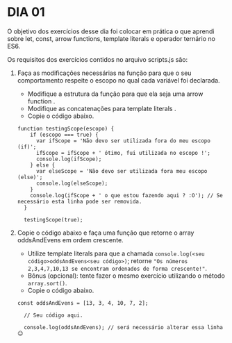 # DIA 01

O objetivo dos exercícios desse dia foi colocar em prática o que aprendi sobre let, const, arrow functions, template literals e operador ternário no ES6.

Os requisitos dos exercícios contidos no arquivo scripts.js são:

1. Faça as modificações necessárias na função para que o seu comportamento respeite o escopo no qual cada variável foi declarada.
    - Modifique a estrutura da função para que ela seja uma arrow function .
    - Modifique as concatenações para template literals .
    - Copie o código abaixo.
    ```
    function testingScope(escopo) {
        if (escopo === true) {
          var ifScope = 'Não devo ser utilizada fora do meu escopo (if)';
          ifScope = ifScope + ' ótimo, fui utilizada no escopo !';
          console.log(ifScope);
        } else {
          var elseScope = 'Não devo ser utilizada fora meu escopo (else)';
          console.log(elseScope);
        }
        console.log(ifScope + ' o que estou fazendo aqui ? :O'); // Se necessário esta linha pode ser removida.
      }

      testingScope(true);
    ```

2. Copie o código abaixo e faça uma função que retorne o array oddsAndEvens em ordem crescente.
    - Utilize template literals para que a chamada `console.log(<seu código>oddsAndEvens<seu código>)`; retorne `"Os números 2,3,4,7,10,13 se encontram ordenados de forma crescente!"`.
    - Bônus (opcional): tente fazer o mesmo exercício utilizando o método `array.sort()`.
    - Copie o código abaixo.
    ```
    const oddsAndEvens = [13, 3, 4, 10, 7, 2];

      // Seu código aqui.

      console.log(oddsAndEvens); // será necessário alterar essa linha 😉
    ```
